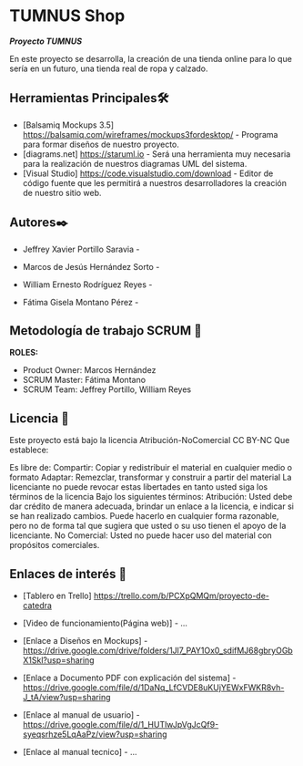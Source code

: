 # TUMNUS Shop


_**Proyecto TUMNUS**_

En este proyecto se desarrolla, la creación de una tienda online para lo que sería en un futuro, una tienda real de ropa y calzado.

## Herramientas Principales🛠️

* [Balsamiq Mockups 3.5] https://balsamiq.com/wireframes/mockups3fordesktop/ - Programa para formar diseños de nuestro proyecto.
* [diagrams.net] https://staruml.io - Será una herramienta muy necesaria para la realización de nuestros diagramas UML del
sistema.
* [Visual Studio] https://code.visualstudio.com/download - Editor de código fuente que les permitirá a nuestros desarrolladores la creación de nuestro
sitio web.



## Autores✒️

* Jeffrey Xavier Portillo Saravia - 				

* Marcos de Jesús Hernández Sorto - 

* William Ernesto Rodríguez Reyes -							

* Fátima Gisela Montano Pérez -			



## Metodología de trabajo SCRUM 👥

**ROLES:**
* Product Owner: Marcos Hernández 
* SCRUM Master: Fátima Montano
* SCRUM Team: Jeffrey Portillo, William Reyes



## Licencia 📄

Este proyecto está bajo la licencia Atribución-NoComercial CC BY-NC Que establece:

Es libre de:
Compartir: Copiar y redistribuir el material en cualquier medio o formato
Adaptar: Remezclar, transformar y construir a partir del material
La licenciante no puede revocar estas libertades en tanto usted siga los términos de la licencia
Bajo los siguientes términos:
Atribución: Usted debe dar crédito de manera adecuada, brindar un enlace a la licencia, e indicar si se han realizado cambios. Puede hacerlo en cualquier forma razonable, pero no de forma tal que sugiera que usted o su uso tienen el apoyo de la licenciante.
No Comercial: Usted no puede hacer uso del material con propósitos comerciales.



## Enlaces de interés 👀

* [Tablero en Trello] https://trello.com/b/PCXpQMQm/proyecto-de-catedra

* [Video de funcionamiento(Página web)] - ...

* [Enlace a Diseños en Mockups] - https://drive.google.com/drive/folders/1Jl7_PAY1Ox0_sdifMJ68gbryOGbX1Skl?usp=sharing

* [Enlace a Documento PDF con explicación del sistema] - https://drive.google.com/file/d/1DaNq_LfCVDE8uKUjYEWxFWKR8vh-J_tA/view?usp=sharing

* [Enlace al manual de usuario] - https://drive.google.com/file/d/1_HUTlwJpVgJcQf9-syeqsrhze5LqAaPz/view?usp=sharing

* [Enlace al manual tecnico] - ...
